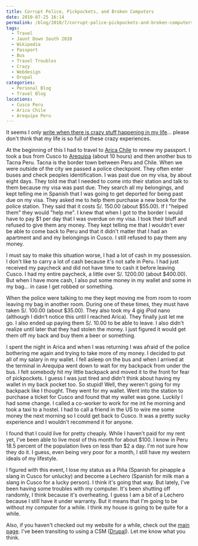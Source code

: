 ```yaml
---
title: Corrupt Police, Pickpockets, and Broken Computers
date: 2010-07-25 16:14
permalink: /blog/2010/7/corrupt-police-pickpockets-and-broken-computers
tags:
  - Travel
  - Jaunt Down South 2010
  - Wikipedia
  - Passport
  - Bus
  - Travel Troubles
  - Crazy
  - Webdesign
  - Drupal
categories:
  - Personal Blog
  - Travel Blog
locations: 
  - Cusco Peru
  - Arica Chile
  - Arequipa Peru
---
```


It seems I only [write when there is crazy stuff happening in my life][1]... please don't think that my life is so full of these crazy experiences.

   [1]: /blog/2010/4/mi-vida-loca (Mi Vida Loca)

At the beginning of this I had to travel to [Arica Chile][2] to renew my passport. I took a bus from Cusco to [Arequipa][3] (about 10 hours) and then another bus to Tacna Peru. Tacna is the border town between Peru and Chile. When we were outside of the city we passed a police checkpoint. They often enter buses and check peoples identification. I was past due on my visa, by about eight days. They told me that I needed to come into their station and talk to them because my visa was past due. They search all my belongings, and kept telling me in Spanish that I was going to get deported for being past due on my visa. They asked me to help them purchase a new book for the police station. They said that it costs S/. 150.00 (about $55.00). If I "helped them" they would "help me". I knew that when I got to the border I would have to pay $1 per day that I was overdue on my visa. I took their bluff and refused to give them any money. They kept telling me that I wouldn't ever be able to come back to Peru and that it didn't matter that I had an apartment and and my belongings in Cusco. I still refused to pay them any money.

   [2]: http://en.wikipedia.org/wiki/Arica (Arica Chile Wikipedia Article)
   [3]: http://en.wikipedia.org/wiki/Arequipa (Wikipeida article on Arequipa Peru)

I must say to make this situation worse, I had a lot of cash in my possession. I don't like to carry a lot of cash because it's not safe in Peru. I had just received my paycheck and did not have time to cash it before leaving Cusco. I had my entire paycheck, a little over S/. 1200.00 (about $400.00). But when I have more cash, I also put some money in my wallet and some in my bag... in case I get robbed or something.

When the police were talking to me they kept moving me from room to room leaving my bag in another room. During one of these times, they must have taken S/. 100.00 (about $35.00). They also took my 4 gig iPod nano (although I didn't notice this until I reached Arica). They finally just let me go. I also ended up paying them S/. 10.00 to be able to leave. I also didn't realize until later that they had stolen the money. I just figured it would get them off my back and buy them a beer or something.

I spent the night in Arica and when I was returning I was afraid of the police bothering me again and trying to take more of my money. I decided to put all of my salary in my wallet. I fell asleep on the bus and when I arrived at the terminal in Arequipa went down to wait for my backpack from under the bus. I felt somebody hit my little backpack and moved it to the front for fear of pickpockets. I guess I was just tired and didn't think about having my wallet in my back pocket too. So stupid! Well, they weren't going for my backpack like I thought. They went for my wallet. Went into the station to purchase a ticket for Cusco and found that my wallet was gone. Luckily I had some change. I called a co-worker to work for me int he morning and took a taxi to a hostel. I had to call a friend in the US to wire me some money the next morning so I could get back to Cusco. It was a pretty sucky experience and I wouldn't recommend it for anyone.

I found that I could live for pretty cheaply. While I haven't paid for my rent yet, I've been able to live most of this month for about $100. I know in Peru 18.5 percent of the population lives on less than $2 a day. I'm not sure how they do it. I guess, even being very poor for a month, I still have my western ideals of my lifestyle.

I figured with this event, I lose my status as a Piña (Spanish for pinapple a slang in Cusco for unlucky) and become a Lechero (Spanish for milk man a slang in Cusco for a lucky person). I think it's going that way. But lately, I've been having some troubles with my computer. It's been shutting off randomly, I think because it's overheating. I guess I am a bit of a Lechero because I still have it under warranty. But it means that I'm going to be without my computer for a while. I think my house is going to be quite for a while.

Also, if you haven't checked out my website for a while, check out the [main page][4]. I've been transiting to using a CSM ([Drupal][5]). Let me know what you think.

   [4]: /home (Jacob Campbell's main page)
   [5]: http://drupal.org/ (Drupal Offical Page)
